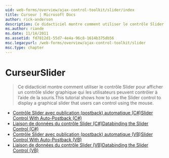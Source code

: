 ```yaml
---
uid: web-forms/overview/ajax-control-toolkit/slider/index
title: Curseur | Microsoft Docs
author: rick-anderson
description: Ce didacticiel montre comment utiliser le contrôle Slider pour afficher un contrôle slider graphique qui les utilisateurs peuvent contrôler à l’aide de la souris.
ms.author: riande
ms.date: 11/14/2011
ms.assetid: fd7812d1-55d7-4e4a-96c8-1614b375db56
msc.legacyurl: /web-forms/overview/ajax-control-toolkit/slider
msc.type: chapter
---
```

<a name="slider"></a><span data-ttu-id="e4910-103">Curseur</span><span class="sxs-lookup"><span data-stu-id="e4910-103">Slider</span></span>
====================
> <span data-ttu-id="e4910-104">Ce didacticiel montre comment utiliser le contrôle Slider pour afficher un contrôle slider graphique qui les utilisateurs peuvent contrôler à l’aide de la souris.</span><span class="sxs-lookup"><span data-stu-id="e4910-104">This tutorial shows how to use the Slider control to display a graphical slider that users can control using the mouse.</span></span>


- [<span data-ttu-id="e4910-105">Contrôle Slider avec publication (postback) automatique (C#)</span><span class="sxs-lookup"><span data-stu-id="e4910-105">Slider Control With Auto-Postback (C#)</span></span>](using-the-slider-control-with-auto-postback-cs.md)
- [<span data-ttu-id="e4910-106">Liaison de données du contrôle Slider (C#)</span><span class="sxs-lookup"><span data-stu-id="e4910-106">Databinding the Slider Control (C#)</span></span>](databinding-the-slider-control-cs.md)
- [<span data-ttu-id="e4910-107">Contrôle Slider avec publication (postback) automatique (VB)</span><span class="sxs-lookup"><span data-stu-id="e4910-107">Slider Control With Auto-Postback (VB)</span></span>](using-the-slider-control-with-auto-postback-vb.md)
- [<span data-ttu-id="e4910-108">Liaison de données du contrôle Slider (VB)</span><span class="sxs-lookup"><span data-stu-id="e4910-108">Databinding the Slider Control (VB)</span></span>](databinding-the-slider-control-vb.md)
